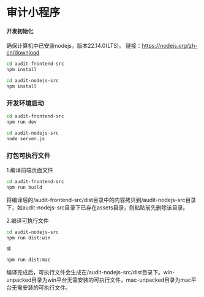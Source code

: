 # 审计小程序

#### 开发初始化

确保计算机中已安装nodejs，版本22.14.0(LTS)。
链接：https://nodejs.org/zh-cn/download

```bash
cd audit-frontend-src
npm install
```

```bash
cd audit-nodejs-src
npm install
```

### 开发环境启动

```bash
cd audit-frontend-src
npm run dev
```

```bash
cd audit-nodejs-src
node server.js
```

### 打包可执行文件

1.编译前端页面文件

```bash
cd audit-frontend-src
npm run build
```

将编译后的/audit-frontend-src/dist目录中的内容拷贝到/audit-nodejs-src目录下，如audit-nodejs-src目录下已存在assets目录，则粘贴前先删除该目录。

2.编译可执行文件

```bash
cd audit-nodejs-src
npm run dist:win

或

npm run dist:mac
```

编译完成后，可执行文件会生成在/audit-nodejs-src/dist目录下。win-unpacked目录为win平台无需安装的可执行文件，mac-unpacked目录为mac平台无需安装的可执行文件。



